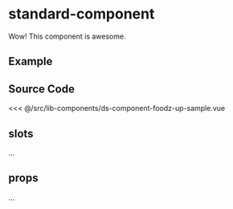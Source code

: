 # standard-component

Wow! This component is awesome.

## Example

<Demo componentName="examples-standard-component-doc" />

## Source Code

<SourceCode>
<<< @/src/lib-components/ds-component-foodz-up-sample.vue
</SourceCode>

## slots

...

## props

...

